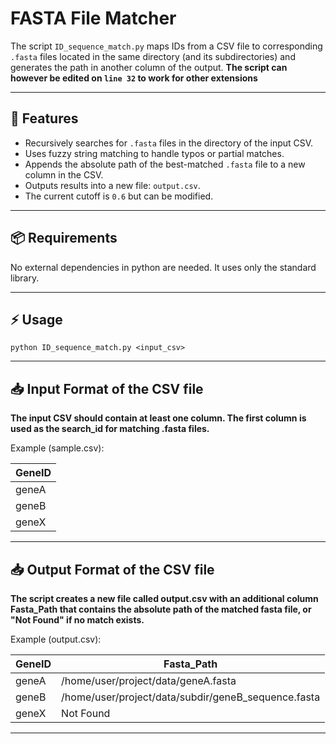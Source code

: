 # FASTA File Matcher

The script ```ID_sequence_match.py``` maps IDs from a CSV file to corresponding `.fasta` files located in the same directory (and its subdirectories) and generates the path in another column of the output. 
**The script can however be edited on ```line 32``` to work for other extensions**

---

## 🚀 Features
- Recursively searches for `.fasta` files in the directory of the input CSV.
- Uses fuzzy string matching to handle typos or partial matches.
- Appends the absolute path of the best-matched `.fasta` file to a new column in the CSV.
- Outputs results into a new file: `output.csv`.
- The current cutoff is ```0.6``` but can be modified.
---

## 📦 Requirements
No external dependencies in python are needed. It uses only the standard library.

---

## ⚡ Usage

```
python ID_sequence_match.py <input_csv>
```

---

## 📥 Input Format of the CSV file

**The input CSV should contain at least one column. The first column is used as the search_id for matching .fasta files.**

Example (sample.csv):

| GeneID |
|--------|
| geneA  |
| geneB  |
| geneX  |

---

## 📥 Output Format of the CSV file

**The script creates a new file called output.csv with an additional column Fasta_Path that contains the absolute path of the matched fasta file, or "Not Found" if no match exists.**

Example (output.csv):

| GeneID |Fasta_Path                                          |
|--------|----------------------------------------------------|
| geneA  |/home/user/project/data/geneA.fasta                 |
| geneB  |/home/user/project/data/subdir/geneB_sequence.fasta |
| geneX  |Not Found                                           |


---


